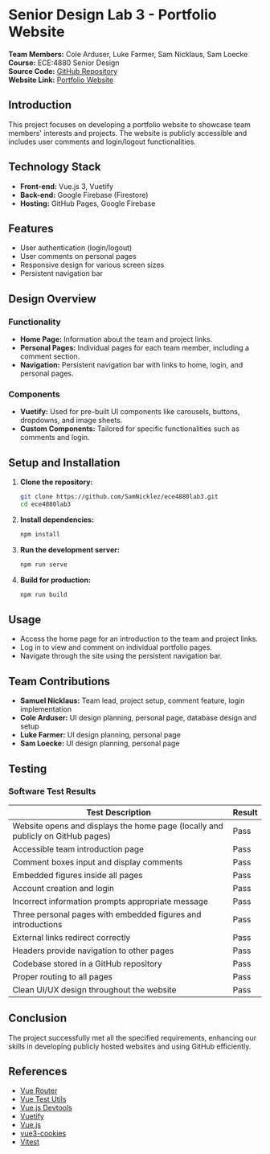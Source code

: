 # Senior Design Lab 3 - Portfolio Website

**Team Members:** Cole Arduser, Luke Farmer, Sam Nicklaus, Sam Loecke  
**Course:** ECE:4880 Senior Design  
**Source Code:** [GitHub Repository](https://github.com/SamNicklez/ece4880lab3)  
**Website Link:** [Portfolio Website](https://samnicklez.github.io/ece4880lab3/#/)

## Introduction

This project focuses on developing a portfolio website to showcase team members' interests and projects. The website is publicly accessible and includes user comments and login/logout functionalities.

## Technology Stack

- **Front-end:** Vue.js 3, Vuetify
- **Back-end:** Google Firebase (Firestore)
- **Hosting:** GitHub Pages, Google Firebase

## Features

- User authentication (login/logout)
- User comments on personal pages
- Responsive design for various screen sizes
- Persistent navigation bar

## Design Overview

### Functionality

- **Home Page:** Information about the team and project links.
- **Personal Pages:** Individual pages for each team member, including a comment section.
- **Navigation:** Persistent navigation bar with links to home, login, and personal pages.

### Components

- **Vuetify:** Used for pre-built UI components like carousels, buttons, dropdowns, and image sheets.
- **Custom Components:** Tailored for specific functionalities such as comments and login.

## Setup and Installation

1. **Clone the repository:**
   ```bash
   git clone https://github.com/SamNicklez/ece4880lab3.git
   cd ece4880lab3
   ```

2. **Install dependencies:**
   ```bash
   npm install
   ```

3. **Run the development server:**
   ```bash
   npm run serve
   ```

4. **Build for production:**
   ```bash
   npm run build
   ```

## Usage

- Access the home page for an introduction to the team and project links.
- Log in to view and comment on individual portfolio pages.
- Navigate through the site using the persistent navigation bar.

## Team Contributions

- **Samuel Nicklaus:** Team lead, project setup, comment feature, login implementation
- **Cole Arduser:** UI design planning, personal page, database design and setup
- **Luke Farmer:** UI design planning, personal page
- **Sam Loecke:** UI design planning, personal page

## Testing

### Software Test Results

| Test Description                                                                          | Result |
|-------------------------------------------------------------------------------------------|--------|
| Website opens and displays the home page (locally and publicly on GitHub pages)           | Pass   |
| Accessible team introduction page                                                         | Pass   |
| Comment boxes input and display comments                                                  | Pass   |
| Embedded figures inside all pages                                                         | Pass   |
| Account creation and login                                                                | Pass   |
| Incorrect information prompts appropriate message                                         | Pass   |
| Three personal pages with embedded figures and introductions                             | Pass   |
| External links redirect correctly                                                         | Pass   |
| Headers provide navigation to other pages                                                 | Pass   |
| Codebase stored in a GitHub repository                                                    | Pass   |
| Proper routing to all pages                                                               | Pass   |
| Clean UI/UX design throughout the website                                                 | Pass   |

## Conclusion

The project successfully met all the specified requirements, enhancing our skills in developing publicly hosted websites and using GitHub efficiently.

## References

- [Vue Router](https://router.vuejs.org/)
- [Vue Test Utils](https://test-utils.vuejs.org/)
- [Vue.js Devtools](https://github.com/vuejs/devtools)
- [Vuetify](https://vuetifyjs.com/)
- [Vue.js](https://vuejs.org/)
- [vue3-cookies](https://www.npmjs.com/package/vue3-cookies)
- [Vitest](https://vitest.dev/)
